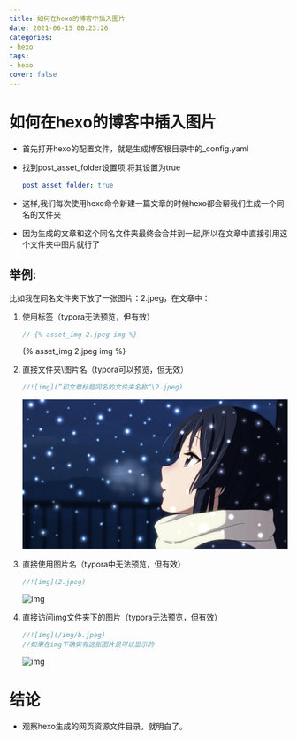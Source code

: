```yaml
---
title: 如何在hexo的博客中插入图片
date: 2021-06-15 00:23:26
categories:
- hexo
tags: 
- hexo
cover: false
---
```


# 如何在hexo的博客中插入图片

- 首先打开hexo的配置文件，就是生成博客根目录中的_config.yaml

- 找到post_asset_folder设置项,将其设置为true

  ```yaml
  post_asset_folder: true
  ```

- 这样,我们每次使用hexo命令新建一篇文章的时候hexo都会帮我们生成一个同名的文件夹

- 因为生成的文章和这个同名文件夹最终会合并到一起,所以在文章中直接引用这个文件夹中图片就行了

## 举例:

比如我在同名文件夹下放了一张图片：2.jpeg，在文章中：

1. 使用标签（typora无法预览，但有效）

   ```java
   // {% asset_img 2.jpeg img %}
   ```
   {% asset_img 2.jpeg img %}

3. 直接文件夹\图片名（typora可以预览，但无效）

   ```java
   //![img](”和文章标题同名的文件夹名称“\2.jpeg)
   ```

   ![](如何在hexo的博客中插入图片\2.jpeg)

4. 直接使用图片名（typora中无法预览，但有效）

   ```java
   //![img](2.jpeg)
   ```

   ![img](2.jpeg)
   
4. 直接访问img文件夹下的图片（typora无法预览，但有效）

   ```java
   //![img](/img/b.jpeg)
   //如果在img下确实有这张图片是可以显示的
   ```
   
   ![img](/img/b.jpeg)

# 结论

- 观察hexo生成的网页资源文件目录，就明白了。











